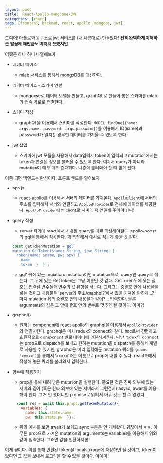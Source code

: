 ```yaml
---
layout: post
title:  React-Apollo-mongoose-JWT 
categories: [react]
tags: [frontend, backend, react, apollo, mongoos, jwt]
---
```


드디어! 아폴로와 몽구스로 jwt 서비스를 (내 나름대로) 만들었다!
 **전혀 완벽하게 이해하는 발끝에 때만큼도 미치지 못했지만**
 
 
어쨌든 하나 하나 나열해보자


* 데이터 베이스
  * mlab 서비스를 통해서 mongoDB를 대신한다.

* 데이터 베이스 - 스키마 연결
  * mongoose로 데이터 모델을 만들고,  graphQL로 만들어 놓은 스카마를 mlab의 접속 경로로 연결한다. 

* 스키마 작성
  * graphQL을 이용해서 스키마를 작성한다. `MODEL.findOne({name: args.name, password: args.password})`를 이용해서 ID(name)과 password가 일치할 경우만 데이터를 가져올 수 있도록 한다.
* jwt 삽입
  * 스키마에 jwt 모듈을 사용해서 data입력시 token이 입력되고 mutation에서는 token과 연결된 정보를 불러올 수 있도록 한다. 여기서 query가 아니라 mutation이 매우 매우 중요하다. 나중에 불러와야 할 때 알게 된다.

이쯤 되면 백엔드는 완성이다. 
프론트 엔드를 알아보자

* app.js
  * react-apollo를 이용해서 서버의 데이터를 가져온다. 
  `ApolloClient`에 서버의 주소를 입력해서 서버와 연결하고 `ApolloProvider`로 전체에 데이터를 제공한다. 
  `ApolloProvider`에는 client로 서버와 꼭 연결해 주어야 한다!

* query 작성
  * server 이외에 react에서 사용될 query를 따로 작성해야한다. 
  apollo-boost의 gql을 통해서 작성한다. 꽤 복잡해서 예시로 적는게 좋을 것 같다.  
  ```js
  const getTokenMutation = gql`
  mutation GetToken($name: String, $pw: String) {
    token(name: $name, pw: $pw) {
      name
      token  }  }`;
  ```
  * gql' 뒤에 있는 mutation: mutation이면 mutation으로, query면 query로 적는다. 그 뒤에 있는 GetToken은 그냥 이름인 것 같다. GetToken뒤에 있는 괄호는 입력될 변수들과 변수의 값 유형을 적는다. 그리고는 중괄호 안에 내용물을 넣는 것이고 내용물은 'server의 주소/graphql?'에서 값을 가져올 만하게...? 마치 mutation 뒤의 중괄호 안의 내용물과 같이?... 입력한다. 물론 arguments의 값은 그 앞에 괄호 안의 변수로 맞추면 될 것이다. 아마?!

* graphql()
  * 원하는 component에 react-apollo의 graphql을 이용해서 `ApolloProvider`와 연결시킨다. graphql은 마치 redux의 connect와 같다. hoc로써 간편하고 효율적으로 component 별로 데이터에 연결시켜준다. 다만 redux의 connect는 prop으로 dispatch를 보내고 원하는 mutation을 dispatch를 통해서 개별로 사용할 수 있지만, graphql은 미리 입력해둔 mutation 쿼리를 `{name: 'xxxxx'}`를 통해서 'xxxxx'라는 이름으로 prop에 내릴 수 있다. react측에서 작성해 놓은 쿼리를 불러와서 입력한다.

* 함수에 적용하기
  * prop을 통해 내려 받은 mutation을 실행한다. 중요한 것은 진짜 외부에 있는 서버와 같이 (혹은 진짜 외부에 있는 서버라서 그런건지) async, await를 이용해야 한다. 그거 안 했더니만 promise로 읽혀서 아무 것도 할 수 없었다. 
  ```js
    const res = await this.props.getTokenMutation({
      variables: {
        name: this.state.name,
        pw: this.state.pw  }});
  ```
  * 위의 예시를 보면 await가 보이고 aync 부분은 안 가져왔다. 귀찮아서 ㅎㅎ. 아무튼 prop으로 가져온 mutation의 arguments는 variables를 이용해서 위와 같이 입력한다. 그러면 값을 반환하지롱!


이게 끝이다. 이를 통해 반환된 token을 localstorage에 저장하면 될 것이고, token이 있다면 그 값을 보내서 로그인을 할 수 있을 것이다. 이예이!